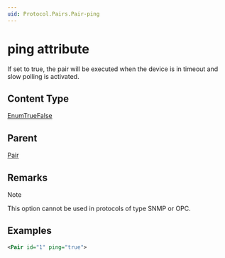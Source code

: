 ```yaml
---
uid: Protocol.Pairs.Pair-ping
---
```


# ping attribute

If set to true, the pair will be executed when the device is in timeout and slow polling is activated.

## Content Type

[EnumTrueFalse](xref:Protocol-EnumTrueFalse)

## Parent

[Pair](xref:Protocol.Pairs.Pair)

## Remarks

> [!NOTE]
> This option cannot be used in protocols of type SNMP or OPC.

## Examples

```xml
<Pair id="1" ping="true">
```
